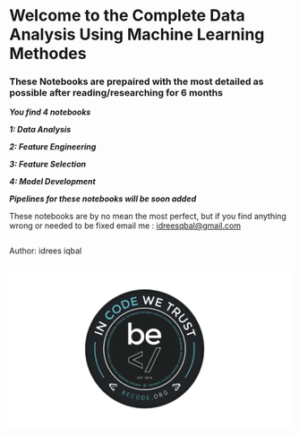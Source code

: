 # Welcome to the Complete Data Analysis Using Machine Learning Methodes

### These Notebooks are prepaired with the most detailed as possible after reading/researching for 6 months

***You find 4 notebooks***

***1: Data Analysis***

***2: Feature Engineering***

***3: Feature Selection***

***4: Model Development***

***Pipelines for these notebooks will be soon added***

These notebooks are by no mean the most perfect, but if you find anything wrong or needed to be fixed
email me : idreesqbal@gmail.com

```python

```

Author: idrees iqbal


```python

```

![becode-4.png](becode-4.png)


```python

```
